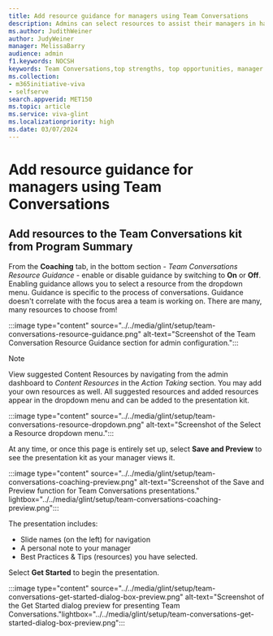 ```yaml
---
title: Add resource guidance for managers using Team Conversations
description: Admins can select resources to assist their managers in having great conversations with their teams.
ms.author: JudithWeiner
author: JudyWeiner
manager: MelissaBarry
audience: admin
f1.keywords: NOCSH
keywords: Team Conversations,top strengths, top opportunities, manager coaching content
ms.collection:  
- m365initiative-viva
- selfserve 
search.appverid: MET150 
ms.topic: article
ms.service: viva-glint
ms.localizationpriority: high
ms.date: 03/07/2024
---
```


# Add resource guidance for managers using Team Conversations

## Add resources to the Team Conversations kit from Program Summary

From the **Coaching** tab, in the bottom section - *Team Conversations Resource Guidance* - enable or disable guidance by switching to **On** or **Off**. Enabling guidance allows you to select a resource from the dropdown menu. Guidance is specific to the process of conversations. Guidance doesn't correlate with the focus area a team is working on. There are many, many resources to choose from!

:::image type="content" source="../../media/glint/setup/team-conversations-resource-guidance.png" alt-text="Screenshot of the Team Conversation Resource Guidance section for admin configuration.":::

>[!NOTE] 
> View suggested Content Resources by navigating from the admin dashboard to *Content Resources* in the *Action Taking* section. You may add your own resources as well. All suggested resources and added resources appear in the dropdown menu and can be added to the presentation kit.

:::image type="content" source="../../media/glint/setup/team-conversations-resource-dropdown.png" alt-text="Screenshot of the Select a Resource dropdown menu.":::

At any time, or once this page is entirely set up, select **Save and Preview** to see the presentation kit as your manager views it. 

:::image type="content" source="../../media/glint/setup/team-conversations-coaching-preview.png" alt-text="Screenshot of the Save and Preview function for Team Conversations presentations." lightbox="../../media/glint/setup/team-conversations-coaching-preview.png":::

The presentation includes: 

- Slide names (on the left) for navigation 
- A personal note to your manager 
- Best Practices & Tips (resources) you have selected. 

Select **Get Started** to begin the presentation. 

:::image type="content" source="../../media/glint/setup/team-conversations-get-started-dialog-box-preview.png" alt-text="Screenshot of the Get Started dialog preview for presenting Team Conversations."lightbox="../../media/glint/setup/team-conversations-get-started-dialog-box-preview.png":::



